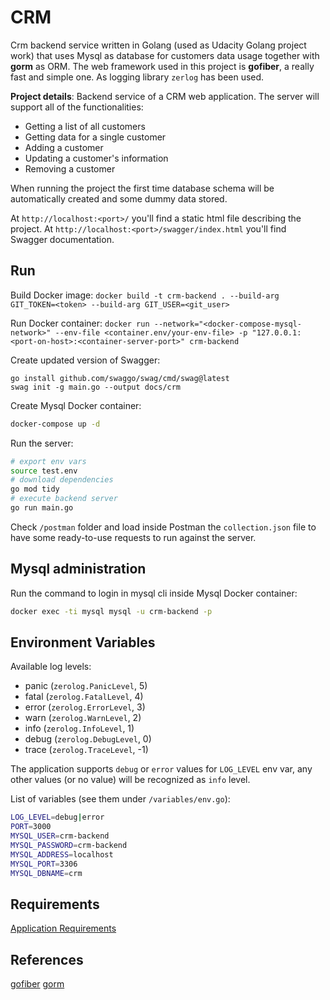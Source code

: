 # CRM

Crm backend service written in Golang (used as Udacity Golang project work) that uses Mysql as database for customers data usage together with **gorm** as ORM.
The web framework used in this project is **gofiber**, a really fast and simple one.
As logging library `zerlog` has been used.

**Project details**:
Backend service of a CRM web application. The server will support all of the functionalities:
- Getting a list of all customers
- Getting data for a single customer
- Adding a customer
- Updating a customer's information
- Removing a customer

When running the project the first time database schema will be automatically created and some dummy data stored.

At `http://localhost:<port>/` you'll find a static html file describing the project.
At `http://localhost:<port>/swagger/index.html` you'll find Swagger documentation.

## Run

Build Docker image: `docker build -t crm-backend . --build-arg GIT_TOKEN=<token> --build-arg GIT_USER=<git_user>`

Run Docker container: `docker run --network="<docker-compose-mysql-network>" --env-file <container.env/your-env-file> -p "127.0.0.1:<port-on-host>:<container-server-port>" crm-backend`

Create updated version of Swagger:
```
go install github.com/swaggo/swag/cmd/swag@latest
swag init -g main.go --output docs/crm
```

Create Mysql Docker container:
```bash
docker-compose up -d
```

Run the server:
```bash
# export env vars
source test.env 
# download dependencies
go mod tidy
# execute backend server
go run main.go
```

Check `/postman` folder and load inside Postman the `collection.json` file to have some ready-to-use requests to run against the server.

## Mysql administration

Run the command to login in mysql cli inside Mysql Docker container:
```bash
docker exec -ti mysql mysql -u crm-backend -p
```

## Environment Variables

Available log levels:
- panic (`zerolog.PanicLevel`, 5)
- fatal (`zerolog.FatalLevel`, 4)
- error (`zerolog.ErrorLevel`, 3)
- warn (`zerolog.WarnLevel`, 2)
- info (`zerolog.InfoLevel`, 1)
- debug (`zerolog.DebugLevel`, 0)
- trace (`zerolog.TraceLevel`, -1)

The application supports `debug` or `error` values for `LOG_LEVEL` env var, any other values (or no value) will be recognized as `info` level.

List of variables (see them under `/variables/env.go`):
```bash
LOG_LEVEL=debug|error
PORT=3000
MYSQL_USER=crm-backend
MYSQL_PASSWORD=crm-backend
MYSQL_ADDRESS=localhost
MYSQL_PORT=3306
MYSQL_DBNAME=crm
```

## Requirements

[Application Requirements](https://review.udacity.com/#!/rubrics/4856/view)

## References

[gofiber](https://gofiber.io/)
[gorm](https://gorm.io/)